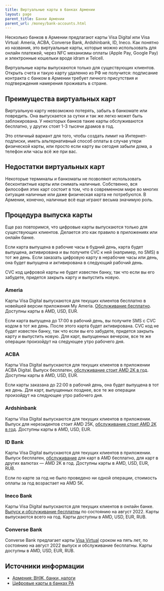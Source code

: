 ```yaml
---
title: Виртуальные карты в банках Армении
layout: page
parent_title: Банки Армении
parent_url: /money/bank-accounts.html
---
```


Несколько банков в Армении предлагают карты Visa Digital или Visa Virtual: Ameria, ACBA, Converse Bank, Ardshinbank, ID, Ineco. Как понятно из названия, это виртуальные карты, которые можно использовать для онлайн платежей, через NFC механизмы оплаты (Apple Pay, Google Pay) и электронные кошельки вроде idram и Telcell.

Виртуальные карты выпускаются только для существующих клиентов. Открыть счета и такую карту удаленно из РФ не получится: подписание контракта с банком в Армении требует личного присутствия и подтверждения намерения проживать в стране.

## Преимущества виртуальных карт

Виртуальную карту невозможно потерять, забыть в банкомате или повредить. Она выпускается за сутки и так же легко может быть заблокирована. У некоторых банков такие карты обслуживаются бесплатно, у других стоят 1-3 тысячи драмов в год.

Это отличный вариант для того, чтобы создать лимит на Интернет-подписки, иметь альтернативный способ оплаты в случае утери физической карты, или просто если карту вы сегодня забыли дома, а телефон или часы всё же при вас.

## Недостатки виртуальных карт

Некоторые терминалы и банкоматы не позволяют использовать бесконтактные карты или снимать наличные. Собственно, вся философия этих карт состоит в том, что в современном мире во многих ситуация наличные или даже физическая карта не потребуются. В Армении, конечно, наличные всё еще играют весьма значимую роль.

## Процедура выпуска карты

Еще раз повторимся, что цифровые карты выпускаются только для существующих клиентов. Делается это как правило в приложениях или онлайн банке.

Если карта выпущена в рабочие часы в будний день, карта будет выпущена, активирована и вы получите CVC к ней (например, по SMS) в тот же день. Если заказать цифровую карту в нерабочие часы или день, она будет выпущена и активирована в следующий рабочий день.

CVC код цифровой карты не будет известен банку, так что если вы его забудете, придется закрыть карту и выпустить новую.

### Ameria

Карты Visa Digital выпускаются для текущих клиентов бесплатно в новейшей версии приложения My Ameria. [Обслуживание бесплатно](https://ameriabank.am/en/personal/cards/cards/debit-cards). Доступны карты в AMD, USD, EUR.

Если карта выпущена до 17:00 в рабочий день, вы получите SMS с CVC кодом в тот же день. После этого карта будет активирована. CVC код не будет известен банку, так что если вы его забудете, придется закрыть карту и выпустить новую. Для карт, выпущенных вечером, все те же операции произойдут на следующее утро рабочего дня.

### ACBA

Карты Visa Digital выпускаются для текущих клиентов в приложении ACBA Digital. Выпуск бесплатен, [обслуживание стоит AMD 2K в год](https://www.acba.am/en/individuals/choose-a-card/special-cards/Visa-Digital). Доступны карты в AMD, USD, EUR.

Если карты заказана до 22:00 в рабочий день, она будет выпущена в тот же день. Для карт, выпущенных позднее, все те же операции произойдут на следующее утро рабочего дня.

### Ardshinbank

Карты Visa Digital выпускаются для текущих клиентов в приложении. Выпуск для нерезидентов стоит AMD 25K, [обслуживание стоит AMD 2K в год](https://www.ardshinbank.am/en/content/visa-gold-debit-digital-card). Доступны карты в AMD, USD, EUR.

### ID Bank

Карты Visa Digital выпускаются для текущих клиентов в приложении. Выпуск бесплатен, [обслуживание](https://idbank.am/en/cards/other/visa-digital/?tab-id=tarifs) для карт в AMD бесплатно, для карт в других валютах — AMD 2K в год. Доступны карты в AMD, USD, EUR, RUB.

Если по карте за год не было проведено ни одной операции, стоимость оплаты за год возрастает на AMD 5K.

### Ineco Bank

Карты Visa Digital выпускаются для текущих клиентов в онлайн банке. [Выпуск и обслуживание бесплатны](https://www.inecobank.am/en/Individual/cards/visa-digital/terms) по состоянию на август 2022. Карты выпускаются всего на год. Карты доступны в AMD, USD, EUR, RUB.

### Converse Bank

Converse Bank предлагает карты [Visa Virtual](https://www.conversebank.am/en/visa-virtual/) сроком на пять лет, по состоянию на август 2022 выпуск и обслуживание бесплатны. Карты доступны в AMD, USD, EUR, RUB.

## Источники информации

- [Армения: ВНЖ, банки, налоги](https://t.me/am_banking_and_residency)
- [Цифровые карты в банках РА](https://www.notion.so/095e0ba783044194b36524aad433015e)

